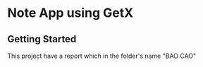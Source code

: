 # Note App using GetX

## Getting Started

This project have a report which in the folder's name "BAO CAO"

